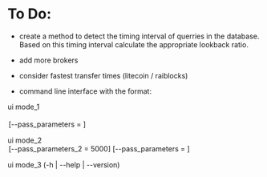 <h1>To Do:</h1>


- create a method to detect the timing interval of querries in the database. Based on this timing interval calculate the appropriate lookback ratio.

- add more brokers

- consider fastest transfer times (litecoin / raiblocks)

- command line interface with the format:

ui mode_1 <option> <option> [--pass_parameters = <variable>]

ui mode_2 <option> [--pass_parameters_2 = 5000] [--pass_parameters = <variable>]

ui mode_3 (-h | --help | --version)

